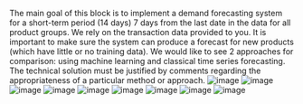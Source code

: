 
The main goal of this block is to implement a demand forecasting system for a short-term period (14 days) 7 days from the last date in the data for all product groups.
We rely on the transaction data provided to you. It is important to make sure the system can produce a forecast for new products (which have little or no training data). 
We would like to see 2 approaches for comparison: using machine learning and classical time series forecasting. The technical solution must be justified by comments regarding
the appropriateness of a particular method or approach.
![image](https://github.com/inmira/Forecasting/assets/159158194/8578907b-a190-4ed8-9ce3-333e1e2539bd)
![image](https://github.com/inmira/Forecasting/assets/159158194/a4899cf0-dbfd-410d-a5d5-cce65c80de06)
![image](https://github.com/inmira/Forecasting/assets/159158194/8960100a-a0b8-4c9a-afcf-e8eb3cb66a85)
![image](https://github.com/inmira/Forecasting/assets/159158194/7c347739-cd85-4cbe-9a98-6c6888109692)
![image](https://github.com/inmira/Forecasting/assets/159158194/9bd4ab7e-5396-4ee9-a714-362987585c33)
![image](https://github.com/inmira/Forecasting/assets/159158194/0857ebb2-e677-4266-b9c9-dc25cf3a683e)
![image](https://github.com/inmira/Forecasting/assets/159158194/7c654bcf-7dd5-45f8-87f8-b3c0a15183bf)
![image](https://github.com/inmira/Forecasting/assets/159158194/98062800-8004-43f4-8149-3f51f218d191)
![image](https://github.com/inmira/Forecasting/assets/159158194/716e3abd-c161-4659-8e31-60fc56edffeb)







